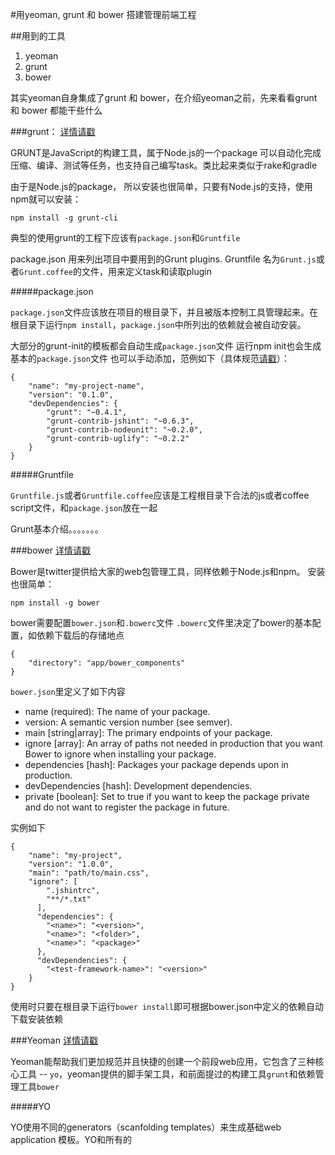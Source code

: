 #用yeoman, grunt 和 bower 搭建管理前端工程

##用到的工具

1. yeoman
2. grunt
3. bower

其实yeoman自身集成了grunt 和 bower，在介绍yeoman之前，先来看看grunt 和 bower 都能干些什么


###grunt： [详情请戳](http://gruntjs.com/getting-started)

GRUNT是JavaScript的构建工具，属于Node.js的一个package
可以自动化完成压缩、编译、测试等任务，也支持自己编写task。类比起来类似于rake和gradle

由于是Node.js的package， 所以安装也很简单，只要有Node.js的支持，使用npm就可以安装：

	npm install -g grunt-cli
	
典型的使用grunt的工程下应该有```package.json```和```Gruntfile```

package.json 用来列出项目中要用到的Grunt plugins.
Gruntfile 名为```Grunt.js```或者```Grunt.coffee```的文件，用来定义task和读取plugin

#####package.json

```package.json```文件应该放在项目的根目录下，并且被版本控制工具管理起来。在根目录下运行```npm install```，```package.json```中所列出的依赖就会被自动安装。

大部分的grunt-init的模板都会自动生成```package.json```文件
运行npm init也会生成基本的```package.json```文件
也可以手动添加，范例如下（具体规范[请戳](https://npmjs.org/doc/json.html)）：

	{
  		"name": "my-project-name",
  		"version": "0.1.0",
  		"devDependencies": {
    		"grunt": "~0.4.1",
    		"grunt-contrib-jshint": "~0.6.3",
    		"grunt-contrib-nodeunit": "~0.2.0",
    		"grunt-contrib-uglify": "~0.2.2"
  		}
	}
#####Gruntfile

```Gruntfile.js```或者```Gruntfile.coffee```应该是工程根目录下合法的js或者coffee script文件，和```package.json```放在一起

Grunt基本介绍。。。。。。。

###bower [详情请戳](http://bower.io/)

Bower是twitter提供给大家的web包管理工具，同样依赖于Node.js和npm。
安装也很简单：

	npm install -g bower	
	
bower需要配置```bower.json```和```.bowerc```文件
```.bowerc```文件里决定了bower的基本配置，如依赖下载后的存储地点

	{
    	"directory": "app/bower_components"
	}
	
```bower.json```里定义了如下内容

* name (required): The name of your package.
* version: A semantic version number (see semver).
* main [string|array]: The primary endpoints of your package.
* ignore [array]: An array of paths not needed in production that you want Bower to ignore when installing your package.
* dependencies [hash]: Packages your package depends upon in production.
* devDependencies [hash]: Development dependencies.
* private [boolean]: Set to true if you want to keep the package private and do not want to register the package in future.	

实例如下

	{
  		"name": "my-project",
  		"version": "1.0.0",
  		"main": "path/to/main.css",
  		"ignore": [
    		".jshintrc",
		    "**/*.txt"
		  ],
		  "dependencies": {
		    "<name>": "<version>",
		    "<name>": "<folder>",
		    "<name>": "<package>"
		  },
		  "devDependencies": {
		    "<test-framework-name>": "<version>"
  		}
	}
	
使用时只要在根目录下运行```bower install```即可根据bower.json中定义的依赖自动下载安装依赖

###Yeoman [详情请戳](http://yeoman.io/gettingstarted.html)

Yeoman能帮助我们更加规范并且快捷的创建一个前段web应用，它包含了三种核心工具 -- ```yo```，yeoman提供的脚手架工具，和前面提过的构建工具```grunt```和依赖管理工具```bower```	

#####YO

YO使用不同的generators（scanfolding templates）来生成基础web application 模板。YO和所有的
